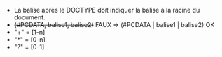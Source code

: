 - La balise après le DOCTYPE doit indiquer la balise à la racine du document.
- ~~(#PCDATA, balise1, balise2)~~ FAUX => (#PCDATA | balise1 | balise2) OK
- "+" = [1-n]
- "*" = [0-n]  
- "?" = [0-1]